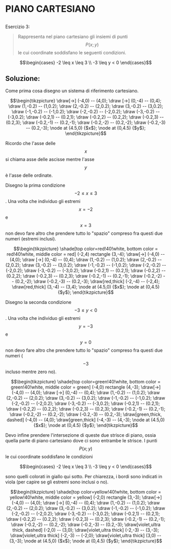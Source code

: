 ﻿# PIANO CARTESIANO

<!--Upmath extremely simplifies this task by using Markdown and LaTeX. It converts the Markdown syntax extended with LaTeX equations support into HTML code you can publish anywhere on the web.-->

<!--![Paper written in LaTeX](/i/latex.jpg)-->

## 

Esercizio 3:

> Rappresenta nel piano cartesiano gli insiemi di punti $$P(x;y)$$ le cui coordinate soddisfano le seguenti condizioni.

$$\begin{cases}
-2 \leq x \leq 3 \\
-3 \leq y < 0
\end{cases}$$


## Soluzione: 

Come prima cosa disegno un sistema di riferimento cartesiano.

$$\begin{tikzpicture}
\draw[->] (-4,0) -- (4,0);
\draw [->] (0,-4) -- (0,4);
\draw (1,-0.2) -- (1,0.2);
\draw (2,-0.2) -- (2,0.2);
\draw (3,-0.2) -- (3,0.2);
\draw (-1,-0.2) -- (-1,0.2);
\draw (-2,-0.2) -- (-2,0.2);
\draw (-3,-0.2) -- (-3,0.2);
\draw (-0.2,1) -- (0.2,1);
\draw (-0.2,2) -- (0.2,2);
\draw (-0.2,3) -- (0.2,3);
\draw (-0.2,-1) -- (0.2,-1);
\draw (-0.2,-2) -- (0.2,-2);
\draw (-0.2,-3) -- (0.2,-3);
\node at (4.5,0) {$x$};
\node at (0,4.5) {$y$};
\end{tikzpicture}$$

Ricordo che l'asse delle $$x$$ si chiama asse delle ascisse mentre l'asse $$y$$ è l'asse delle ordinate. 

Disegno la prima condizione $$-2 \leq x \leq 3$$. Una volta che individuo gli estremi $$x = -2$$ e $$x = 3$$ non devo fare altro che prendere tutto lo "spazio" compreso fra questi due numeri (estremi inclusi). 

$$\begin{tikzpicture}
\shade[top color=red!40!white, bottom color = red!40!white, middle color = red] (-2,4) rectangle (3,-4);
\draw[->] (-4,0) -- (4,0);
\draw [->] (0,-4) -- (0,4);
\draw (1,-0.2) -- (1,0.2);
\draw (2,-0.2) -- (2,0.2);
\draw (3,-0.2) -- (3,0.2);
\draw (-1,-0.2) -- (-1,0.2);
\draw (-2,-0.2) -- (-2,0.2);
\draw (-3,-0.2) -- (-3,0.2);
\draw (-0.2,1) -- (0.2,1);
\draw (-0.2,2) -- (0.2,2);
\draw (-0.2,3) -- (0.2,3);
\draw (-0.2,-1) -- (0.2,-1);
\draw (-0.2,-2) -- (0.2,-2);
\draw (-0.2,-3) -- (0.2,-3);
\draw[red,thick] (-2,-4) -- (-2,4);
\draw[red,thick] (3,-4) -- (3,4);
\node at (4.5,0) {$x$};
\node at (0,4.5) {$y$};
\end{tikzpicture}$$

Disegno la seconda condizione $$-3 \leq y < 0$$. Una volta che individuo gli estremi $$y = -3$$ e $$y = 0$$ non devo fare altro che prendere tutto lo "spazio" compreso fra questi due numeri ($$-3$$ incluso mentre zero no). 

$$\begin{tikzpicture}
\shade[top color=green!40!white, bottom color = green!40!white, middle color = green] (-4,0) rectangle (4,-3);
\draw[->] (-4,0) -- (4,0);
\draw [->] (0,-4) -- (0,4);
\draw (1,-0.2) -- (1,0.2);
\draw (2,-0.2) -- (2,0.2);
\draw (3,-0.2) -- (3,0.2);
\draw (-1,-0.2) -- (-1,0.2);
\draw (-2,-0.2) -- (-2,0.2);
\draw (-3,-0.2) -- (-3,0.2);
\draw (-0.2,1) -- (0.2,1);
\draw (-0.2,2) -- (0.2,2);
\draw (-0.2,3) -- (0.2,3);
\draw (-0.2,-1) -- (0.2,-1);
\draw (-0.2,-2) -- (0.2,-2);
\draw (-0.2,-3) -- (0.2,-3);
\draw[green,thick, dashed] (-4,0) -- (4,0);
\draw[green,thick] (-4,-3) -- (4,-3);
\node at (4.5,0) {$x$};
\node at (0,4.5) {$y$};
\end{tikzpicture}$$

Devo infine prendere l'intersezione di queste due strisce di piano, ossia quella parte di piano cartesiano dove ci sono entrambe le strisce. I punti $$P(x;y)$$ le cui coordinate soddisfano le condizioni 

$$\begin{cases}
-2 \leq x \leq 3 \\
-3 \leq y < 0
\end{cases}$$

sono quelli colorati in giallo qui sotto. Per chiarezza, i bordi sono indicati in viola (per capire se gli estremi sono inclusi o no).

$$\begin{tikzpicture}
\shade[top color=yellow!40!white, bottom color = yellow!40!white, middle color = yellow] (-2,0) rectangle (3,-3);
\draw[->] (-4,0) -- (4,0);
\draw [->] (0,-4) -- (0,4);
\draw (1,-0.2) -- (1,0.2);
\draw (2,-0.2) -- (2,0.2);
\draw (3,-0.2) -- (3,0.2);
\draw (-1,-0.2) -- (-1,0.2);
\draw (-2,-0.2) -- (-2,0.2);
\draw (-3,-0.2) -- (-3,0.2);
\draw (-0.2,1) -- (0.2,1);
\draw (-0.2,2) -- (0.2,2);
\draw (-0.2,3) -- (0.2,3);
\draw (-0.2,-1) -- (0.2,-1);
\draw (-0.2,-2) -- (0.2,-2);
\draw (-0.2,-3) -- (0.2,-3);
\draw[violet,ultra thick, dashed] (-2,0) -- (3,0);
\draw[violet,ultra thick] (-2,-3) -- (3,-3);
\draw[violet,ultra thick] (-2,-3) -- (-2,0);
\draw[violet,ultra thick] (3,0) -- (3,-3);
\node at (4.5,0) {$x$};
\node at (0,4.5) {$y$};
\end{tikzpicture}$$